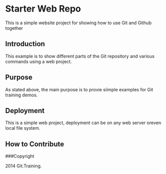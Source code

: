 # Starter Web Repo

This is a simple website project for showing how to use Git and Github together

## Introduction

This example is to show different parts of the Git repository and various commands using a web project.

## Purpose

As stated above, the main purpose is to provie siimple examples for Git training demos.

## Deployment

This is a simple web project, deployment can be on any web server oreven local file system.

## How to Contribute

###Copyright

2014 Git.Training.
